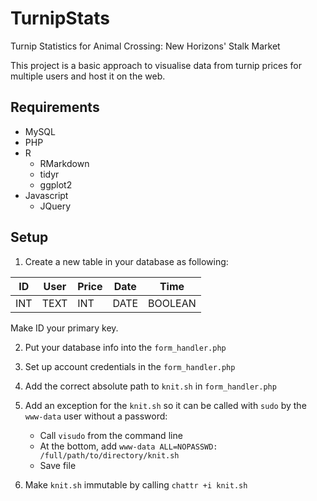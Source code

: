 # TurnipStats
Turnip Statistics for Animal Crossing: New Horizons' Stalk Market

This project is a basic approach to visualise data from turnip prices for multiple users and host it on the web.

## Requirements

* MySQL
* PHP
* R 
  - RMarkdown
  - tidyr
  - ggplot2
* Javascript
  - JQuery

## Setup

1. Create a new table in your database as following:

| ID | User | Price | Date | Time |
| --- | --- | --- | --- | --- |
| INT | TEXT | INT | DATE | BOOLEAN |

Make ID your primary key.

2. Put your database info into the `form_handler.php`

3. Set up account credentials in the `form_handler.php`

4. Add the correct absolute path to `knit.sh` in `form_handler.php`

5. Add an exception for the `knit.sh` so it can be called with `sudo` by the `www-data` user without a password:
   - Call `visudo` from the command line
   - At the bottom, add `www-data ALL=NOPASSWD: /full/path/to/directory/knit.sh`
   - Save file

6. Make `knit.sh` immutable by calling `chattr +i knit.sh`
